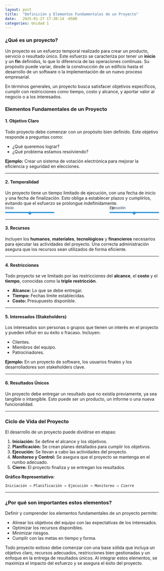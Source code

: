 ```yaml
---
layout: post
title:  "Definición y Elementos Fundamentales de un Proyecto"
date:   2025-01-27 17:30:14 -0500
categories: Unidad 1
---
```




### **¿Qué es un proyecto?**  
Un proyecto es un esfuerzo temporal realizado para crear un producto, servicio o resultado único. Este esfuerzo se caracteriza por tener un **inicio** y un **fin** definidos, lo que lo diferencia de las operaciones continuas. Su propósito puede variar, desde la construcción de un edificio hasta el desarrollo de un software o la implementación de un nuevo proceso empresarial.  

En términos generales, un proyecto busca satisfacer objetivos específicos, cumplir con restricciones como tiempo, costo y alcance, y aportar valor al negocio o a los interesados.  

### **Elementos Fundamentales de un Proyecto**  

#### **1. Objetivo Claro**  
Todo proyecto debe comenzar con un propósito bien definido. Este objetivo responde a preguntas como:  
- ¿Qué queremos lograr?  
- ¿Qué problema estamos resolviendo?  

**Ejemplo:** Crear un sistema de votación electrónica para mejorar la eficiencia y seguridad en elecciones.  

---

#### **2. Temporalidad**  
Un proyecto tiene un tiempo limitado de ejecución, con una fecha de inicio y una fecha de finalización. Esto obliga a establecer plazos y cumplirlos, evitando que el esfuerzo se prolongue indefinidamente.  

<div class="timeline">
  <div class="segment start">
    <span class="label">Inicio</span>
  </div>
  <div class="segment middle">
    <span class="label">Ejecución</span>
  </div>
  <div class="segment end">
    <span class="label">Fin</span>
  </div>
</div>

<style>
  .timeline {
    display: flex;
    align-items: center;
    justify-content: space-between;
    width: 100%;
    margin: 20px 0;
    font-family: Arial, sans-serif;
  }

  .timeline .segment {
    flex-grow: 1;
    height: 4px;
    background-color: #3498db;
    margin: 0 5px;
    position: relative;
  }

  .timeline .segment:first-child {
    margin-left: 0;
  }

  .timeline .segment:last-child {
    margin-right: 0;
  }

  .timeline .label {
    position: absolute;
    top: -20px;
    font-size: 12px;
    color: #2c3e50;
  }

  .start::after,
  .end::after {
    content: '';
    position: absolute;
    bottom: -5px;
    left: 50%;
    transform: translateX(-50%);
    width: 10px;
    height: 10px;
    background-color: #3498db;
    border-radius: 50%;
  }

  .start {
    left: 0;
  }

  .middle {
    left: 50%;
    transform: translateX(-50%);
  }

  .end {
    right: 0;
  }
</style>

---

#### **3. Recursos**  
Incluyen los **humanos**, **materiales**, **tecnológicos** y **financieros** necesarios para ejecutar las actividades del proyecto. Una correcta administración asegura que los recursos sean utilizados de forma eficiente.  

---

#### **4. Restricciones**  
Todo proyecto se ve limitado por las restricciones del **alcance**, el **costo** y el **tiempo**, conocidas como la **triple restricción**.  

- **Alcance:** Lo que se debe entregar.  
- **Tiempo:** Fechas límite establecidas.  
- **Costo:** Presupuesto disponible.  

---

#### **5. Interesados (Stakeholders)**  
Los interesados son personas o grupos que tienen un interés en el proyecto y pueden influir en su éxito o fracaso. Incluyen:  
- Clientes.  
- Miembros del equipo.  
- Patrocinadores.  

**Ejemplo:** En un proyecto de software, los usuarios finales y los desarrolladores son stakeholders clave.  

---

#### **6. Resultados Únicos**  
Un proyecto debe entregar un resultado que no existía previamente, ya sea tangible o intangible. Esto puede ser un producto, un informe o una nueva funcionalidad.  

---

### **Ciclo de Vida del Proyecto**  
El desarrollo de un proyecto puede dividirse en etapas:  

1. **Iniciación:** Se define el alcance y los objetivos.  
2. **Planificación:** Se crean planes detallados para cumplir los objetivos.  
3. **Ejecución:** Se llevan a cabo las actividades del proyecto.  
4. **Monitoreo y Control:** Se asegura que el proyecto se mantenga en el rumbo adecuado.  
5. **Cierre:** El proyecto finaliza y se entregan los resultados.  

**Gráfico Representativo:**  

```plaintext
Iniciación → Planificación → Ejecución → Monitoreo → Cierre  
```

---

### **¿Por qué son importantes estos elementos?**  
Definir y comprender los elementos fundamentales de un proyecto permite:  
- Alinear los objetivos del equipo con las expectativas de los interesados.  
- Optimizar los recursos disponibles.  
- Minimizar riesgos.  
- Cumplir con las metas en tiempo y forma.  

Todo proyecto exitoso debe comenzar con una base sólida que incluya un objetivo claro, recursos adecuados, restricciones bien gestionadas y un enfoque en la entrega de resultados únicos. Al integrar estos elementos, se maximiza el impacto del esfuerzo y se asegura el éxito del proyecto.  
